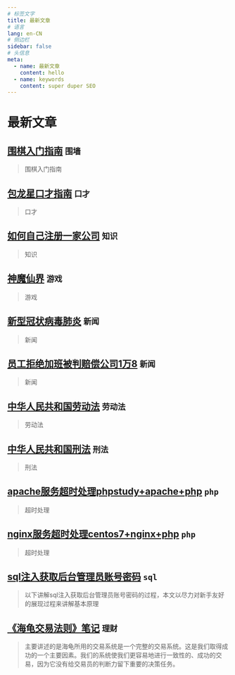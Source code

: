 ```yaml
---
# 标签文字
title: 最新文章
# 语言
lang: en-CN
# 侧边栏
sidebar: false
# 头信息
meta:
  - name: 最新文章 
    content: hello
  - name: keywords
    content: super duper SEO
---
```


# 最新文章
## [围棋入门指南](/all/围棋入门指南/)  `围墙` 
> 围棋入门指南

## [包龙星口才指南](/all/包龙星口才指南/)  `口才` 
> 口才 

## [如何自己注册一家公司](/all/如何自己注册一家公司/)  `知识` 
> 知识

## [神魔仙界](/all/神魔仙界/)  `游戏` 
> 游戏

## [新型冠状病毒肺炎](/all/新型冠状病毒肺炎/)  `新闻` 
> 新闻

## [员工拒绝加班被判赔偿公司1万8](/all/员工拒绝加班被判赔偿公司1万8/)  `新闻` 
> 新闻

## [中华人民共和国劳动法](/all/中华人民共和国劳动法/)  `劳动法` 
> 劳动法

## [中华人民共和国刑法](/all/中华人民共和国刑法/)  `刑法` 
> 刑法

## [apache服务超时处理phpstudy+apache+php](/all/apache服务超时处理phpstudy+apache+php/)  `php` 
> 超时处理

## [nginx服务超时处理centos7+nginx+php](/all/nginx服务超时处理centos7+nginx+php/)  `php` 
> 超时处理

## [sql注入获取后台管理员账号密码](/all/sql注入获取后台管理员账号密码/)  `sql` 
> 以下讲解sql注入获取后台管理员账号密码的过程，本文以尽力对新手友好的展现过程来讲解基本原理

## [《海龟交易法则》笔记](/financing/《海龟交易法则》笔记/)  `理财` 
> 主要讲述的是海龟所用的交易系统是一个完整的交易系统。这是我们取得成功的一个主要因素。我们的系统使我们更容易地进行一致性的、成功的交易，因为它没有给交易员的判断力留下重要的决策任务。
